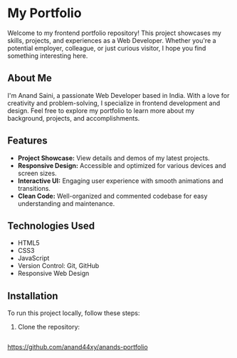 # My Portfolio

Welcome to my frontend portfolio repository! This project showcases my skills, projects, and experiences as a Web Developer. Whether you're a potential employer, colleague, or just curious visitor, I hope you find something interesting here.

## About Me

I'm Anand Saini, a passionate Web Developer based in India. With a love for creativity and problem-solving, I specialize in frontend development and design. Feel free to explore my portfolio to learn more about my background, projects, and accomplishments.

## Features

- **Project Showcase:** View details and demos of my latest projects.
- **Responsive Design:** Accessible and optimized for various devices and screen sizes.
- **Interactive UI:** Engaging user experience with smooth animations and transitions.
- **Clean Code:** Well-organized and commented codebase for easy understanding and maintenance.

## Technologies Used

- HTML5
- CSS3 
- JavaScript
- Version Control: Git, GitHub
- Responsive Web Design

## Installation

To run this project locally, follow these steps:

1. Clone the repository:
   ```bash
  https://github.com/anand44xy/anands-portfolio
